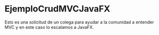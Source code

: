 # EjemploCrudMVCJavaFX
Esto es una solicitud de un colega para ayudar a la comunidad a entender MVC y en este caso lo escalamos a JavaFX.
